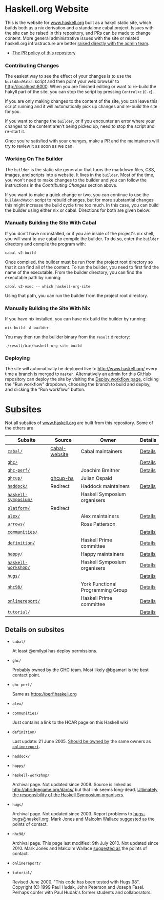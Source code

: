 # Haskell.org Website

This is the website for www.haskell.org built as a hakyll static site, which builds both as a nix derivation and a standalone cabal project. Issues with the site can be raised in this repository, and PRs can be made to change content. More general administrative issues with the site or related haskell.org infrastructure are better [raised directly with the admin team](https://github.com/haskell-infra/haskell-admins#the-team-and-how-to-contact-them).

* [The PR policy of this repository](https://github.com/haskell-org/committee/blob/main/proposals/0003-pr-process.md)

### Contributing Changes

The easiest way to see the effect of your changes is to use the `buildAndWatch` script and then
point your web browser to [http://localhost:8000](http://localhost:8000). When
you are finished editing or want to re-build the hakyll part of the site, you
can stop the script by pressing `Control+c` (`C-c`).

If you are only making changes to the content of the site, you can leave this
script running and it will automatically pick up changes and re-build the site
for you.

If you want to change the `builder`, or if you encounter an error where your
changes to the content aren't being picked up, need to stop the script and
re-start it.

Once you're satisfied with your changes, make a PR and the maintainers will try
to review it as soon as we can.

### Working On The Builder

The `builder` is the static site generator that turns the markdown files, CSS,
images, and scripts into a website. It lives in the `builder`. Most of the time,
you won't need to make changes to the builder and you can follow the
instructions in the _Contributing Changes_ section above.

If you want to make a quick change or two, you can continue to use the
`buildAndWatch` script to rebuild changes, but for more substantial changes this
might increase the build cycle time too much. In this case, you can build the
builder using either nix or cabal. Directions for both are given below:

<a id="buildingWithoutNix"></a>
### Manually Building the Site With Cabal

If you don't have nix installed, or if you are inside of the project's nix
shell, you will want to use cabal to compile the builder. To do so, enter the
`builder` directory and compile the program with:

```shell
cabal v2-build
```

Once compiled, the builder must be run from the project root directory so that
it can find all of the content. To run the builder, you need to first find the
name of the executable. From the builder directory, you can find the executable
path by running:

```
cabal v2-exec -- which haskell-org-site
```

Using that path, you can run the builder from the project root directory.

### Manually Building the Site With Nix

If you have nix installed, you can have nix build the builder by running:

```
nix-build -A builder
```

You may then run the builder binary from the `result` directory:

```
./result/bin/haskell-org-site build
```

### Deploying

The site will automatically be deployed live to <http://www.haskell.org/> every time a branch is merged to `master`. Alternatively an admin for this GitHub repository can deploy the site by visiting the [Deploy workflow page](https://github.com/haskell-infra/www.haskell.org/actions/workflows/deploy.yml), clicking the "Run workflow" dropdown, choosing the branch to build and deploy, and clicking the "Run workflow" button.

# Subsites

Not all subsites of www.haskell.org are built from this repository.
Some of the others are

| Subsite | Source | Owner | Details |
| --------------- | --------------- | --------------- | --------------- |
| [`cabal/`](https://www.haskell.org/cabal/) | [cabal-website](https://github.com/haskell/cabal-website) | Cabal maintainers | [Details](#details-cabal) |
| [`ghc/`](https://www.haskell.org/ghc/) | |  | [Details](#details-ghc) |
| [`ghc-perf/`](https://www.haskell.org/ghc-perf/) | | Joachim Breitner | [Details](#details-ghc-perf) |
| [`ghcup/`](https://www.haskell.org/ghcup/) | [ghcup-hs](https://gitlab.haskell.org/haskell/ghcup-hs/-/tree/master/www) | Julian Ospald | |
| [`haddock/`](https://www.haskell.org/haddock/) | Redirect | Haddock maintainers | [Details](#details-haddock) |
| [`haskell-symposium/`](https://www.haskell.org/haskell-symposium/) | | Haskell Symposium organisers | |
| [`platform/`](https://www.haskell.org/platform/) | Redirect | | |
| [`alex/`](https://www.haskell.org/alex/) | | Alex maintainers | [Details](#details-alex) |
| [`arrows/`](https://www.haskell.org/arrows/) | | Ross Patterson | |
| [`communities/`](https://www.haskell.org/communities/) | | | [Details](#details-communities) |
| [`definition/`](https://www.haskell.org/definition/) | | Haskell Prime committee | [Details](#details-definition) |
| [`happy/`](https://www.haskell.org/happy/) | | Happy maintainers | [Details](#details-happy) |
| [`haskell-workshop/`](https://www.haskell.org/haskell-workshop/) | | Haskell Symposium organisers | [Details](#details-haskell-workshop) |
| [`hugs/`](https://www.haskell.org/hugs/) | | | [Details](#details-hugs) |
| [`nhc98/`](https://www.haskell.org/nhc98/) | | York Functional Programming Group | [Details](#details-nhc98) |
| [`onlinereport/`](https://www.haskell.org/nhc98/) | | Haskell Prime committee | [Details](#details-onlinereport) |
| [`tutorial/`](https://www.haskell.org/tutorial/) | | | [Details](#details-tutorial) |

## Details on subsites

* <a name="details-cabal"></a>
  `cabal/`

  At least @emilypi has deploy permissions.

* <a name="details-ghc"></a>
  `ghc/`

  Probably owned by the GHC team.  Most likely @bgamari is the best
  contact point.

* <a name="details-ghc-perf"></a>
  `ghc-perf/`

  Same as https://perf.haskell.org

* <a name="details-alex"></a>
  `alex/`

* <a name="details-communities"></a>
  `communities/`

  Just contains a link to the HCAR page on this Haskell wiki

* <a name="details-definition"></a>
  `definition/`

  Last update: 21 June 2005.  [Should be owned
  by](https://github.com/haskell-infra/www.haskell.org/pull/103#issuecomment-877643716)
  the same owners as [`onlinereport`](#details-onlinereport).

* <a name="details-haddock"></a>
  `haddock/`

* <a name="details-happy"></a>
  `happy/`

* <a name="details-haskell-workshop"></a>
  `haskell-workshop/`

  Archival page.  Not updated since 2008.  Source is linked as
  http://abridgegame.org/darcs/ but that link seems long-dead.
  [Ultimately the responsibility of the Haskell Symposium
  organisers](https://github.com/haskell-infra/www.haskell.org/pull/103#issuecomment-877643716).

* <a name="details-hugs"></a>
  `hugs/`

  Archival page.  Not updated since 2003. Report problems to
  <hugs-bugs@haskell.org>.  Mark Jones and Malcolm Wallace [suggested
  as](https://github.com/haskell-infra/www.haskell.org/pull/103#issuecomment-877643716)
  the points of contact.

* <a name="details-nhc98"></a>
  `nhc98/`

  Archival page.  This page last modified: 9th July 2010.  Not updated
  since 2010.  Mark Jones and Malcolm Wallace [suggested
  as](https://github.com/haskell-infra/www.haskell.org/pull/103#issuecomment-877643716)
  the points of contact.

* <a name="details-onlinereport"></a>
  `onlinereport/`

* <a name="details-tutorial"></a>
  `tutorial/`

  Revised June 2000. "This code has been tested with Hugs
  98". Copyright (C) 1999 Paul Hudak, John Peterson and Joseph Fasel.
  Perhaps confer with Paul Hudak's former students and collaborators.
